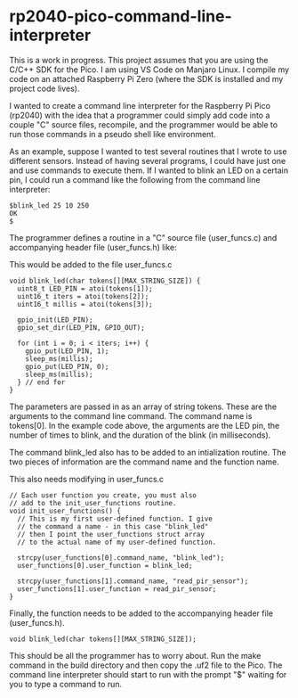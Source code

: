 # rp2040-pico-command-line-interpreter

This is a work in progress. This project assumes that you are using the C/C++ SDK for the Pico. I am using VS Code on Manjaro Linux. I compile my code on an attached Raspberry Pi Zero (where the SDK is installed and my project code lives).

I wanted to create a command line interpreter for the Raspberry Pi Pico (rp2040) with the idea that a programmer could simply add code into a couple "C" source files, recompile, and the programmer would be able to run those commands in a pseudo shell like environment.

As an example, suppose I wanted to test several routines that I wrote to use different sensors. Instead of having several programs, I could have just one and use commands to execute them. If I wanted to blink an LED on a certain pin, I could run a command like the following from the command line interpreter:
```
$blink_led 25 10 250
OK
$
```

The programmer defines a routine in a "C" source file (user_funcs.c) and accompanying header file (user_funcs.h) like:

This would be added to the file user_funcs.c
```
void blink_led(char tokens[][MAX_STRING_SIZE]) {
  uint8_t LED_PIN = atoi(tokens[1]);
  uint16_t iters = atoi(tokens[2]);
  uint16_t millis = atoi(tokens[3]);

  gpio_init(LED_PIN);
  gpio_set_dir(LED_PIN, GPIO_OUT);

  for (int i = 0; i < iters; i++) {
    gpio_put(LED_PIN, 1);
    sleep_ms(millis);
    gpio_put(LED_PIN, 0);
    sleep_ms(millis);
  } // end for
}
```
The parameters are passed in as an array of string tokens. These are the arguments to the command line command. The command name is tokens[0]. In the example code above, the arguments are the LED pin, the number of times to blink, and the duration of the blink (in milliseconds).

The command blink_led also has to be added to an intialization routine. The two pieces of information are the command name and the function name.

This also needs modifying in user_funcs.c
```
// Each user function you create, you must also
// add to the init_user_functions routine.
void init_user_functions() {
  // This is my first user-defined function. I give
  // the command a name - in this case "blink_led"
  // then I point the user_functions struct array
  // to the actual name of my user-defined function.
  
  strcpy(user_functions[0].command_name, "blink_led");
  user_functions[0].user_function = blink_led;

  strcpy(user_functions[1].command_name, "read_pir_sensor");
  user_functions[1].user_function = read_pir_sensor;
}
```

Finally, the function needs to be added to the accompanying header file (user_funcs.h).

```
void blink_led(char tokens[][MAX_STRING_SIZE]);
```

This should be all the programmer has to worry about. Run the make command in the build directory and then copy the .uf2 file to the Pico. The command line interpreter should start to run with the prompt "$" waiting for you to type a command to run.

